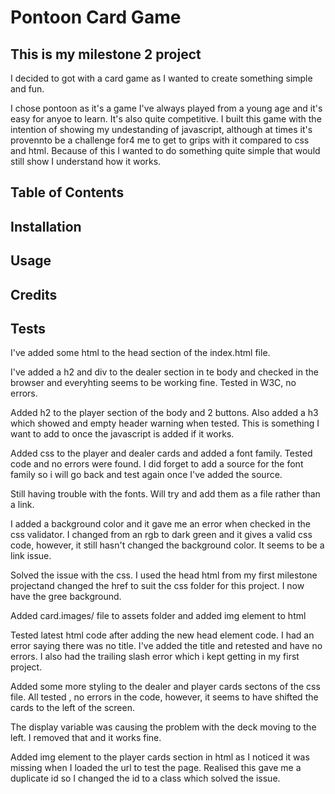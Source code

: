 # Pontoon Card Game

## This is my milestone 2 project

I decided to got with a card game as I wanted to create something simple and fun.

I chose pontoon as it's a game I've always played from a young age and it's easy for anyoe to learn. It's also quite competitive.
I built this game with the intention of showing my undestanding of javascript, although at times it's provennto be a challenge for4 me to get to grips with it compared to css and html. Because of this I wanted to do something quite simple that would still show I understand how it works.

## Table of Contents

## Installation

## Usage

## Credits

## Tests

I've added some html to the head section of the index.html file.

I've added a h2 and div to the dealer section in te body and checked in the browser and everyhting seems to be working fine. Tested in W3C, no errors.
<!--add screenshots from assets folder once uploaded to file - screenshot1-->

Added h2 to the player section of the body and 2 buttons. Also added a h3 which showed and empty header warning when tested. This is something I want to add to once the javascript is added if it works.
<!-- add screenshot 2 -->

<!-- need to test the h3 once I've added the javascript. not sure if what I have in mind will work but I'll run test once I get to that point and show results in here -->

Added css to the player and dealer cards and added a font family. Tested code and no errors were found. <!-- add screen shot-->
I did forget to add a source for the font family so i will go back and test again once I've added the source.
<!-- find fonts in google fonts and add to css file -->

Still having trouble with the fonts. Will try and add them as a file rather than a link.
<!-- I copied and pasted the head element html from my first milestone project and the fonts are now working fine on all sections. -->

<!-- add screenshot of url with green background and correct fonts -->

I added a background color and it gave me an error when checked in the css validator. I changed from an rgb to dark green and it gives a valid css code, however, it still hasn't changed the background color. It seems to be a link issue.
<!-- come back to css link as it still isn't working -->
Solved the issue with the css. I used the head html from my first milestone projectand changed the href to suit the css folder for this project. I now have the gree background.


Added card.images/ file to assets folder and added img element to html 
<!-- need to test code for images file -->

Tested latest html code after adding the new head element code. I had an error saying there was no title. I've added the title and retested and have no errors. I also had the trailing slash error which i kept getting in my first project.
<!-- add screen shot showing errors -->

Added some more styling to the dealer and player cards sectons of the css file. All tested , no errors in the code, however, it seems to have shifted the cards to the left of the screen.
<!-- revert back to previous css and add each variable 1 at a time -->
The display variable was causing the problem with the deck moving to the left. I removed that and it works fine.

Added img element to the player cards section in html as I noticed it was missing when I loaded the url to test the page. Realised this gave me a duplicate id so I changed the id to a class which solved the issue.
<!-- might have to make changes later and give both sections their own id -->